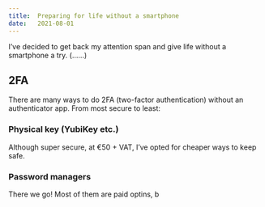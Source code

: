 ```yaml
---
title:  Preparing for life without a smartphone
date:   2021-08-01
---
```


I’ve decided to get back my attention span and give life without a smartphone a try. 
(......)

## 2FA

There are many ways to do 2FA (two-factor authentication) without an authenticator app. From most secure to least:

### Physical key (YubiKey etc.)

Although super secure, at €50 + VAT, I’ve opted for cheaper ways to keep safe.

### Password managers

There we go! Most of them are paid optins, b

